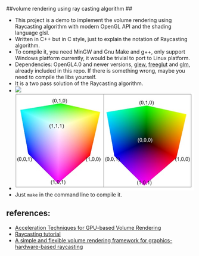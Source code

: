 
##volume rendering using ray casting algorithm ##

- This project is a demo to implement the volume rendering using Raycasting algorithm with modern OpenGL API and the shading language glsl.
- Written in C++ but in C style, just to explain the notation of Raycasting algorithm.
- To compile it, you need MinGW and Gnu Make and g++, only support Windows platform currently, it would be trivial to port to Linux platform.
- Dependencies: OpenGL4.0 and newer versions, [glew](http://glew.sourceforge.net/), [freeglut](http://freeglut.sourceforge.net/) and [glm](http://glm.g-truc.net/ ), already included in this repo. If there is something wrong, maybe you need to compile the libs yourself.
- It is a two pass solution of the Raycasting algorithm.
- ![](http://www.voreen.org//files/ray_raycasting_general.jpg)
- ![](ray_entry_exit.jpg)
- Just `make` in the command line to compile it.


## references: ##
- [Acceleration Techniques for GPU-based Volume Rendering](http://cglab.snu.ac.kr/lectures/05-2/graphics/notes/papers/Acceleration%20Techniques%20for%20GPU.pdf)
- [Raycasting tutorial](http://www.voreen.org/129-Ray-Casting.html)
- [A simple and flexible volume rendering framework for graphics-hardware-based raycasting](http://dl.acm.org/citation.cfm?id=2386498)